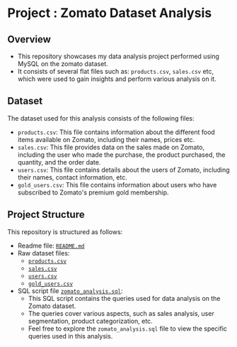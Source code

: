 # Project : Zomato Dataset Analysis
## Overview
-	This repository showcases my data analysis project performed using MySQL on the zomato dataset. 
-	It consists of several flat files such as: `products.csv`, `sales.csv` etc, which were used to gain insights and perform various analysis on it. 
## Dataset
The dataset used for this analysis consists of the following files:
-	`products.csv`: This file contains information about the different food items available on Zomato, including their names, prices etc.
-	`sales.csv`: This file provides data on the sales made on Zomato, including the user who made the purchase, the product purchased, the quantity, and the order date.
-	`users.csv`: This file contains details about the users of Zomato, including their names, contact information, etc.
-	`gold_users.csv`: This file contains information about users who have subscribed to Zomato's premium gold membership.
## Project Structure
This repository is structured as follows:
- Readme file: [`README.md`](https://github.com/rahulkumar0811/zomato_sql/edit/main/zomato_sql/zomato_data_analysis-main/README.md)
- Raw dataset files:
	- [`products.csv`](https://github.com/rahulkumar0811/zomato_sql/blob/main/zomato_sql/zomato_data_analysis-main/products.csv) 
	- [`sales.csv`](https://github.com/rahulkumar0811/zomato_sql/blob/main/zomato_sql/zomato_data_analysis-main/sales.csv)
	- [`users.csv`](https://github.com/rahulkumar0811/zomato_sql/blob/main/zomato_sql/zomato_data_analysis-main/users.csv) 
	- [`gold_users.csv`](https://github.com/rahulkumar0811/zomato_sql/blob/main/zomato_sql/zomato_data_analysis-main/gold_users.csv)
- SQL script file [`zomato_analysis.sql`](https://github.com/rahulkumar0811/zomato_sql/blob/main/zomato_sql/zomato_data_analysis-main/zomato_analysis.sql): 
	- This SQL script contains the queries used for data analysis on the Zomato dataset.
	- The queries cover various aspects, such as sales analysis, user segmentation, product categorization, etc.
	- Feel free to explore the `zomato_analysis.sql` file to view the specific queries used in this analysis.
